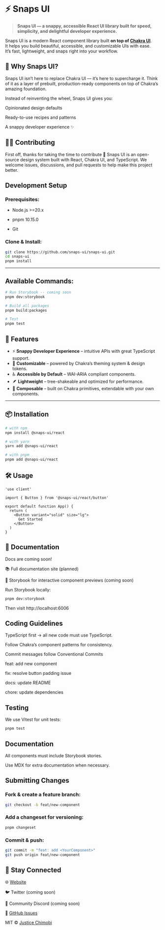 # ⚡ Snaps UI

> **Snaps UI — a snappy, accessible React UI library built for speed, simplicity, and delightful developer experience.**

Snaps UI is a modern React component library built **on top of [Chakra UI](https://chakra-ui.com/)**.  
It helps you build beautiful, accessible, and customizable UIs with ease.  
It’s fast, lightweight, and snaps right into your workflow.

## 🌟 Why Snaps UI?

Snaps UI isn’t here to replace Chakra UI — it’s here to supercharge it.
Think of it as a layer of prebuilt, production-ready components on top of Chakra’s amazing foundation.

Instead of reinventing the wheel, Snaps UI gives you:

Opinionated design defaults

Ready-to-use recipes and patterns

A snappy developer experience ✨

## 🧑‍💻 Contributing

First off, thanks for taking the time to contribute 💜
Snaps UI is an open-source design system built with React, Chakra UI, and TypeScript.
We welcome issues, discussions, and pull requests to help make this project better.

## Development Setup

### Prerequisites:

- Node.js >=20.x

- pnpm 10.15.0

- Git

### Clone & Install:

```bash
git clone https://github.com/snaps-ui/snaps-ui.git
cd snaps-ui
pnpm install
```

---

## Available Commands:

```bash
# Run Storybook -- coming soon
pnpm dev:storybook

# Build all packages
pnpm build:packages

# Test
pnpm test
```

## 🚀 Features

- ⚡ **Snappy Developer Experience** – intuitive APIs with great TypeScript support.
- 🎨 **Customizable** – powered by Chakra’s theming system & design tokens.
- ♿ **Accessible by Default** – WAI-ARIA compliant components.
- 🪶 **Lightweight** – tree-shakeable and optimized for performance.
- 🧩 **Composable** – built on Chakra primitives, extendable with your own components.

---

## 📦 Installation

```bash
# with npm
npm install @snaps-ui/react

# with yarn
yarn add @snaps-ui/react

# with pnpm
pnpm add @snaps-ui/react
```

## 🛠 Usage

```tsx
'use client'

import { Button } from '@snaps-ui/react/button'

export default function App() {
  return (
    <Button variant="solid" size="lg">
      Get Started
    </Button>
  )
}
```

## 📖 Documentation

Docs are coming soon!

📚 Full documentation site (planned)

📘 Storybook for interactive component previews (coming soon)

Run Storybook locally:

```bash
pnpm dev:storybook
```

Then visit http://localhost:6006

## Coding Guidelines

TypeScript first → all new code must use TypeScript.

Follow Chakra’s component patterns for consistency.

Commit messages follow Conventional Commits

feat: add new component

fix: resolve button padding issue

docs: update README

chore: update dependencies

## Testing

We use Vitest for unit tests:

```bash
pnpm test
```

## Documentation

All components must include Storybook stories.

Use MDX for extra documentation when necessary.

## Submitting Changes

### Fork & create a feature branch:

```bash
git checkout -b feat/new-component
```

### Add a changeset for versioning:

```bash
pnpm changeset
```

### Commit & push:

```bash
git commit -m "feat: add <YourComponent>"
git push origin feat/new-component
```

## 📣 Stay Connected

🌐 [Website](https://snaps-ui.vercel.app/)

🐦 Twitter (coming soon)

💬 Community Discord (coming soon)

🐙 [GitHub Issues](https://github.com/snaps-ui/snaps-ui/issues)

MIT © [Justice Chimobi](LICENSE)
